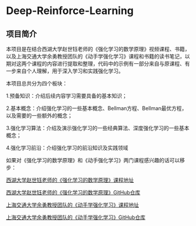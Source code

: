 # Deep-Reinforce-Learning

## 项目简介

本项目是在结合西湖大学赵世钰老师的《强化学习的数学原理》视频课程、书籍，以及上海交通大学余勇教授团队的《动手学强化学习》课程和书籍的读书笔记，以期对这两个课程的内容进行提取和整理，代码中的示例有一部分来自与原课程、有一步来自个人理解，用于深入学习和实践强化学习。

本项目总共分为四个板块：

1.预备知识：介绍后续内容学习需要具备的基本知识；

2.基本概念：介绍强化学习的一些基本概念、Bellman方程、Bellman最优方程，以及需要的一些额外的概念；

3.强化学习算法：介绍及演示强化学习的一些经典算法、深度强化学习的一些基本概念；

4.强化学习前沿：介绍强化学习的前沿知识及实践领域

如果对《强化学习的数学原理》和《动手强化学习》两门课程感兴趣的话可以移步：


[西湖大学赵世钰老师的《强化学习的数学原理》课程地址](https://www.bilibili.com/video/BV1sd4y167NS/)

[西湖大学赵世钰老师的《强化学习的数学原理》GitHub仓库](https://github.com/MathFoundationRL/Book-Mathmatical-Foundation-of-Reinforcement-Learning)

[上海交通大学余勇教授团队的《动手学强化学习》课程地址](https://hrl.boyuai.com/)

[上海交通大学余勇教授团队的《动手学强化学习》GitHub仓库](https://github.com/boyu-ai/Hands-on-RL)
